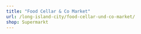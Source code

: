 ```yaml
---
title: "Food Cellar & Co Market"
url: /long-island-city/food-cellar-und-co-market/
shop: Supermarkt
---
```

